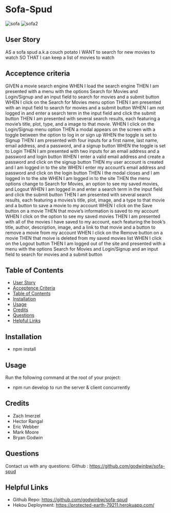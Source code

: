 # Sofa-Spud

![sofa](https://user-images.githubusercontent.com/79726069/131258624-7afeec32-51c4-4a09-a93d-7b02dbe8a166.PNG)
![sofa2](https://user-images.githubusercontent.com/79726069/131258628-ea889134-b649-46ba-9bef-ce1cf75c7862.PNG)


## User Story
  AS a sofa spud a.k.a couch potato
  I WANT to search for new movies to watch
  SO THAT I can keep a list of movies to watch

## Acceptence criteria
  GIVEN a movie search engine
  WHEN I load the search engine
  THEN I am presented with a menu with the options Search for Movies and Login/Signup and an input field to search for movies and a submit button
  WHEN I click on the Search for Movies menu option
  THEN I am presented with an input field to search for movies and a submit button
  WHEN I am not logged in and enter a search term in the input field and click the submit button
  THEN I am presented with several search results, each featuring a movie’s title, plot, type, and a image to that movie.
  WHEN I click on the Login/Signup menu option
  THEN a modal appears on the screen with a toggle between the option to log in or sign up
  WHEN the toggle is set to Signup
  THEN I am presented with four inputs for a first name, last name, email address, and a password, and a signup button
  WHEN the toggle is set to Login
  THEN I am presented with two inputs for an email address and a password and login button
  WHEN I enter a valid email address and create a password and click on the signup button
  THEN my user account is created and I am logged in to the site
  WHEN I enter my account’s email address and password and click on the login button
  THEN I the modal closes and I am logged in to the site
  WHEN I am logged in to the site
  THEN the menu options change to Search for Movies, an option to see my saved movies, and Logout
  WHEN I am logged in and enter a search term in the input field and click the submit button
  THEN I am presented with several search results, each featuring a movies’s title, plot, image, and a type to that movie and a button to save a movie to my account
  WHEN I click on the Save button on a movie
  THEN that movie’s information is saved to my account
  WHEN I click on the option to see my saved movies
  THEN I am presented with all of the movies I have saved to my account, each featuring the book’s title, author, description, image, and a link to that movie and a button to remove a movie from my account
  WHEN I click on the Remove button on a movie
  THEN that moive is deleted from my saved movies list
  WHEN I click on the Logout button
  THEN I am logged out of the site and presented with a menu with the options Search for Movies and Login/Signup and an input field to search for movies and a submit button  
## Table of Contents

* [User Story](#user-story)
* [Acceptence Criteria](#acceptence-criteria)
* [Table of Contents](#table-of-contents)
* [Installation](#installation)
* [Usage](#usage)
* [Credits](#credits)
* [Questions](#questions)
* [Helpful Links](#helpful-links)

## Installation

* npm install

## Usage
Run the following command at the root of your project:
* npm run develop to run the server & client concurrently

## Credits
* Zach Imerzel
* Hector Rangal
* Eric Webber
* Mark Moore
* Bryan Godwin

## Questions
Contact us with any questions: 
Github : https://github.com/godwinbw/sofa-spud

## Helpful Links
* Github Repo: https://github.com/godwinbw/sofa-spud
* Hekou Deployment: https://protected-earth-79211.herokuapp.com/
